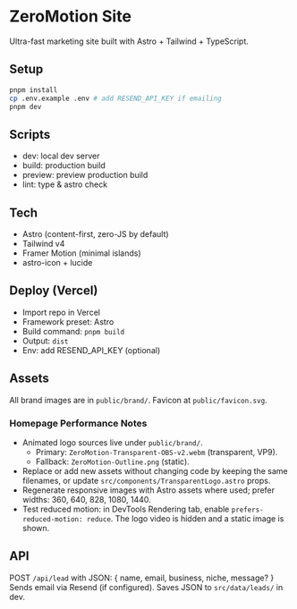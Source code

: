 # ZeroMotion Site

Ultra-fast marketing site built with Astro + Tailwind + TypeScript.

## Setup

```bash
pnpm install
cp .env.example .env # add RESEND_API_KEY if emailing
pnpm dev
```

## Scripts

- dev: local dev server
- build: production build
- preview: preview production build
- lint: type & astro check

## Tech

- Astro (content-first, zero-JS by default)
- Tailwind v4
- Framer Motion (minimal islands)
- astro-icon + lucide

## Deploy (Vercel)

- Import repo in Vercel
- Framework preset: Astro
- Build command: `pnpm build`
- Output: `dist`
- Env: add RESEND_API_KEY (optional)

## Assets

All brand images are in `public/brand/`. Favicon at `public/favicon.svg`.

### Homepage Performance Notes

- Animated logo sources live under `public/brand/`.
  - Primary: `ZeroMotion-Transparent-OBS-v2.webm` (transparent, VP9).
  - Fallback: `ZeroMotion-Outline.png` (static).
- Replace or add new assets without changing code by keeping the same filenames, or update `src/components/TransparentLogo.astro` props.
- Regenerate responsive images with Astro assets where used; prefer widths: 360, 640, 828, 1080, 1440.
- Test reduced motion: in DevTools Rendering tab, enable `prefers-reduced-motion: reduce`. The logo video is hidden and a static image is shown.


## API

POST `/api/lead` with JSON: { name, email, business, niche, message? }
Sends email via Resend (if configured). Saves JSON to `src/data/leads/` in dev.
